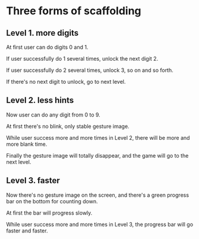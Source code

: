 # Three forms of scaffolding

## Level 1. more digits

At first user can do digits 0 and 1.

If user successfully do 1 several times, unlock the next digit 2.

If user successfully do 2 several times, unlock 3, so on and so forth.

If there's no next digit to unlock, go to next level.

## Level 2. less hints

Now user can do any digit from 0 to 9.

At first there's no blink, only stable gesture image.

While user success more and more times in Level 2, there will be more and more blank time.

Finally the gesture image will totally disappear, and the game will go to the next level.

## Level 3. faster

Now there's no gesture image on the screen, and there's a green progress bar on the bottom for counting down.

At first the bar will progress slowly.

While user success more and more times in Level 3, the progress bar will go faster and faster.
